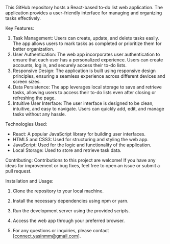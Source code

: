 This GitHub repository hosts a React-based to-do list web application. The application provides a user-friendly interface for managing and organizing tasks effectively.

Key Features:
1. Task Management: Users can create, update, and delete tasks easily. The app allows users to mark tasks as completed or prioritize them for better organization.
2. User Authentication: The web app incorporates user authentication to ensure that each user has a personalized experience. Users can create accounts, log in, and securely access their to-do lists.
3. Responsive Design: The application is built using responsive design principles, ensuring a seamless experience across different devices and screen sizes.
4. Data Persistence: The app leverages local storage to save and retrieve tasks, allowing users to access their to-do lists even after closing or refreshing the page.
5. Intuitive User Interface: The user interface is designed to be clean, intuitive, and easy to navigate. Users can quickly add, edit, and manage tasks without any hassle.

Technologies Used:
- React: A popular JavaScript library for building user interfaces.
- HTML5 and CSS3: Used for structuring and styling the web app.
- JavaScript: Used for the logic and functionality of the application.
- Local Storage: Used to store and retrieve task data.

Contributing:
Contributions to this project are welcome! If you have any ideas for improvement or bug fixes, feel free to open an issue or submit a pull request.

Installation and Usage:
1. Clone the repository to your local machine.
2. Install the necessary dependencies using npm or yarn.
3. Run the development server using the provided scripts.
4. Access the web app through your preferred browser.

5. For any questions or inquiries, please contact [connect.yasinmm@gmail.com].
